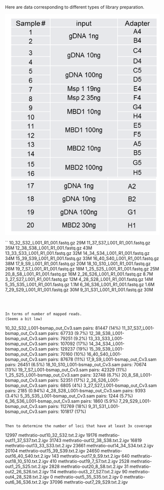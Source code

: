 Here are data corresponding to different types of library preparation.

![samples](../images/RRBS_QIA.png)

``
10_32_S32_L001_R1_001.fastq.gz 29M
11_37_S37_L001_R1_001.fastq.gz 35M
12_38_S38_L001_R1_001.fastq.gz 43M
13_33_S33_L001_R1_001.fastq.gz 32M
14_34_S34_L001_R1_001.fastq.gz 34M
15_39_S39_L001_R1_001.fastq.gz 33M
16_40_S40_L001_R1_001.fastq.gz 38M
17_9_S9_L001_R1_001.fastq.gz 20M
18_10_S10_L001_R1_001.fastq.gz 26M
19_7_S7_L001_R1_001.fastq.gz 18M
1_25_S25_L001_R1_001.fastq.gz 25M
20_8_S8_L001_R1_001.fastq.gz 16M
2_26_S26_L001_R1_001.fastq.gz 8.7M
3_27_S27_L001_R1_001.fastq.gz 12M
4_28_S28_L001_R1_001.fastq.gz 14M
5_35_S35_L001_R1_001.fastq.gz 1.1M
6_36_S36_L001_R1_001.fastq.gz 1.6M
7_29_S29_L001_R1_001.fastq.gz 30M
9_31_S31_L001_R1_001.fastq.gz 30M
```



In terms of number of mapped reads.      
(Seems a bit low)

```
10_32_S32_L001-bsmap_out_Cv3.sam
pairs:       81447 (14%)
11_37_S37_L001-bsmap_out_Cv3.sam
pairs:       67733 (9.7%)
12_38_S38_L001-bsmap_out_Cv3.sam
pairs:       79251 (9.2%)
13_33_S33_L001-bsmap_out_Cv3.sam
pairs:       107092 (17%)
14_34_S34_L001-bsmap_out_Cv3.sam
pairs:       129237 (19%)
15_39_S39_L001-bsmap_out_Cv3.sam
pairs:       70160 (10%)
16_40_S40_L001-bsmap_out_Cv3.sam
pairs:       87678 (11%)
17_9_S9_L001-bsmap_out_Cv3.sam
pairs:       26451 (6.5%)
18_10_S10_L001-bsmap_out_Cv3.sam
pairs:       70674 (13%)
19_7_S7_L001-bsmap_out_Cv3.sam
pairs:       42329 (11%)
1_25_S25_L001-bsmap_out_Cv3.sam
pairs:       32748 (6.7%)
20_8_S8_L001-bsmap_out_Cv3.sam
pairs:       52351 (17%)
2_26_S26_L001-bsmap_out_Cv3.sam
pairs:       6805 (4%)
3_27_S27_L001-bsmap_out_Cv3.sam
pairs:       2185 (0.94%)
4_28_S28_L001-bsmap_out_Cv3.sam
pairs:       9393 (3.4%)
5_35_S35_L001-bsmap_out_Cv3.sam
pairs:       1244 (5.7%)
6_36_S36_L001-bsmap_out_Cv3.sam
pairs:       1860 (5.9%)
7_29_S29_L001-bsmap_out_Cv3.sam	
pairs:       112769 (18%)
9_31_S31_L001-bsmap_out_Cv3.sam
pairs:       101817 (17%)
```

Then to determine the number of loci that have at least 3x coverage

```
   12997 methratio-out10_32_S32.txt.2.igv
   19176 methratio-out11_37_S37.txt.2.igv
   31743 methratio-out12_38_S38.txt.2.igv
   16819 methratio-out13_33_S33.txt.2.igv
   23661 methratio-out14_34_S34.txt.2.igv
   20104 methratio-out15_39_S39.txt.2.igv
   24650 methratio-out16_40_S40.txt.2.igv
     143 methratio-out17_9_S9.txt.2.igv
     640 methratio-out18_10_S10.txt.2.igv
     410 methratio-out19_7_S7.txt.2.igv
    2528 methratio-out1_25_S25.txt.2.igv
    2828 methratio-out20_8_S8.txt.2.igv
      31 methratio-out2_26_S26.txt.2.igv
     114 methratio-out3_27_S27.txt.2.igv
      90 methratio-out4_28_S28.txt.2.igv
       0 methratio-out5_35_S35.txt.2.igv
       0 methratio-out6_36_S36.txt.2.igv
   37096 methratio-out7_29_S29.txt.2.igv
   ```